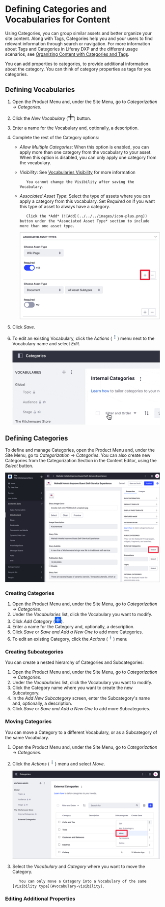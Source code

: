 # Defining Categories and Vocabularies for Content

Using Categories, you can group similar assets and better organize your site content. Along with Tags, Categories help you and your users to find relevant information through search or navigation. For more information about Tags and Categories in Liferay DXP and the different usage scenarios, see [Organizing Content with Categories and Tags](organizing-content-with-categories-and-tags.md).

You can add properties to categories, to provide additional information about the category. You can think of category properties as tags for you categories.

## Defining Vocabularies

1. Open the Product Menu and, under the Site Menu, go to *Categorization* &rarr; *Categories*.
1. Click the *New Vocabulary* (![New Vocabulary](../../../images/icon-plus.png)) button.
1. Enter a name for the Vocabulary and, optionally, a description.
1. Complete the rest of the Category options:

    - *Allow Multiple Categories*: When this option is enabled, you can apply more than one category from the vocabulary to your asset. When this option is disabled, you can only apply one category from the vocabulary.
    - *Visibility*: See [Vocabularies Visibility](##vocabularies-visibility) for more information

        ```important::
           You cannot change the Visibility after saving the Vocabulary.
        ```

    - *Associated Asset Type*: Select the type of assets where you can apply a category from this vocabulary. Set *Required* on if you want this type of asset to always have a category.
    
        ```tip::
           Click the *Add* (![Add](../../../images/icon-plus.png)) button under the *Associated Asset Type* section to include more than one asset type.
        ```
        ![Define the category options for multiple asset types](./defining-categories-and-vocabularies-for-content/images/02.png)
        
1. Click *Save*.
1. To edit an existing Vocabulary, click the *Actions* (![Actions](../../../images/icon-actions.png)) menu next to the Vocabulary name and select *Edit*.

    ![Edit an existing Vocabulary using the Actions menu](./defining-categories-and-vocabularies-for-content/images/08.gif)

## Defining Categories

To define and manage Categories, open the Product Menu and, under the Site Menu, go to *Categorization* &rarr; *Categories*. You can also create new Categories from the Categorization Section in the Content Editor, using the *Select* button.

![Add new Categories from the Categorization section in the Content Editor](./defining-categories-and-vocabularies-for-content/images/04.png)

### Creating Categories

1. Open the Product Menu and, under the Site Menu, go to *Categorization* &rarr; *Categories*.
1. Under the *Vocabularies* list, click the Vocabulary you want to modify.
1. Click *Add Category* (![Add Category](../../../images/icon-add.png)).
1. Enter a name for the Category and, optionally, a description.
1. Click *Save* or *Save and Add a New One* to add more Categories.
1. To edit an existing Category, click the *Actions* (![Actions](../../../images/icon-actions.png)) menu

### Creating Subcategories

You can create a nested hierarchy of Categories and Subcategories:

1. Open the Product Menu and, under the Site Menu, go to *Categorization* &rarr; *Categories*.
1. Under the *Vocabularies* list, click the Vocabulary you want to modify.
1. Click the Category name where you want to create the new Subcategory.
1. In the *Add New Subcategory* screen, enter the Subcategory's name and, optionally, a description.
1. Click *Save* or *Save and Add a New One* to add more Subcategories.

### Moving Categories

You can move a Category to a different Vocabulary, or as a Subcategory of the same Vocabulary.

1. Open the Product Menu and, under the Site Menu, go to *Categorization* &rarr; *Categories*.
1. Click the *Actions* (![Actions](../../../images/icon-actions.png)) menu and select *Move*.

    ![Use the Move option to organize Categories](./defining-categories-and-vocabularies-for-content/images/03.png)

1. Select the *Vocabulary* and *Category* where you want to move the Category.

    ```note::
       You can only move a Category into a Vocabulary of the same [Visibility type](#vocabulary-visibility).
    ```

### Editing Additional Properties
